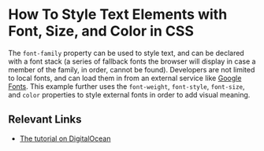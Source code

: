 # How To Style Text Elements with Font, Size, and Color in CSS

The `font-family` property can be used to style text, and can be declared with a font stack (a series of fallback fonts the browser will display in case a member of the family, in order, cannot be found). Developers are not limited to local fonts, and can load them in from an external service like [Google Fonts](https://fonts.google.com). This example further uses the `font-weight`, `font-style`, `font-size`, and `color` properties to style external fonts in order to add visual meaning.

## Relevant Links

- [The tutorial on DigitalOcean](https://www.digitalocean.com/community/tutorials/how-to-style-text-elements-with-font-size-and-color-in-css)
